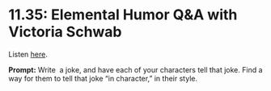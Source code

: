 # 11.35: Elemental Humor Q&A with Victoria Schwab 

Listen [here](http://www.writingexcuses.com/2016/08/28/11-35-elemental-humor-qa-with-victoria-schwab/). 

**Prompt:** Write  a joke, and have each of your characters tell that joke. Find a way for them to tell that joke “in character,” in their style.